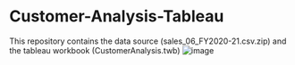 # Customer-Analysis-Tableau
This repository contains the data source (sales_06_FY2020-21.csv.zip) and the tableau workbook (CustomerAnalysis.twb)
![image](https://github.com/Ayushm2112/tablue-dashboard/assets/69325896/377aa372-8f2f-48a0-8f0f-c6c0310751e5)

